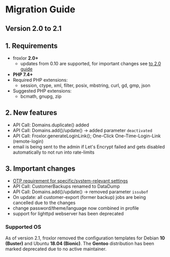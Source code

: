 <script setup>

</script>
# Migration Guide

## Version 2.0 to 2.1

## 1. Requirements

* froxlor **2.0+**
  * updates from 0.10 are supported, for important changes see [to 2.0 guide](2.0.html)
* **PHP 7.4+**
* Required PHP extensions:
  * session, ctype, xml, filter, posix, mbstring, curl, gd, gmp, json
* Suggested PHP extensions:
  * bcmath, gnupg, zip

## 2. New features

- API Call: Domains.duplicate() added
- API Call: Domains.add()/update() -> added parameter `deactivated`
- API Call: Froxlor.generateLoginLink(); One-Click One-Time-Login-Link (remote-login)
- email is being sent to the admin if Let's Encrypt failed and gets disabled automatically to not run into rate-limits

## 3. Important changes

- [OTP requirement for specific/system-relevant settings](../../admin-guide/settings/#_1-3-settings-that-require-otp-validation)
- API Call: CustomerBackups renamed to DataDump
- API Call: Domains.add()/update() -> removed parameter `issubof`
- On update: all customer-export (former backup) jobs are being cancelled due to the changes
- change password/theme/language now combined in profile
- support for lighttpd webserver has been deprecated

### Supported OS

As of version 2.1, froxlor removed the configuration templates for Debian __10 (Buster)__ and Ubuntu __18.04 (Bionic)__. The __Gentoo__ distribution has been marked deprecated due to no active maintainer.